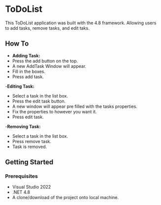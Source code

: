 # ToDoList

This ToDoList application was built with the 4.8 framework. Allowing users to add tasks, remove tasks, and edit taks.

## How To

- **Adding Task:**
- Press the add button on the top. 
- A new AddTask Window will appear. 
- Fill in the boxes.
- Press add task.

-**Editing Task:**
- Select a task in the list box.
- Press the edit task button.
- A new window will appear pre filled with the tasks properties.
- Fix the properties to however you want it. 
- Press edit task. 

-**Removing Task:**
- Select a task in the list box.
- Press remove task.
- Task is removed.

## Getting Started

### Prerequisites
- Visual Studio 2022
- .NET 4.8
- A clone/download of the project onto local machine.